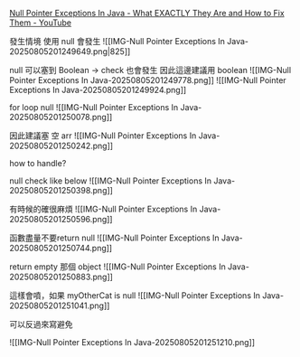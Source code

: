[Null Pointer Exceptions In Java - What EXACTLY They Are and How to Fix Them - YouTube](https://www.youtube.com/watch?v=lm72_HCd17s&list=WL&index=19&t=2s)


發生情境
使用 null  會發生
![[IMG-Null Pointer Exceptions In Java-20250805201249649.png|825]]


null 可以塞到 Boolean -> check 也會發生
因此這邊建議用 boolean
![[IMG-Null Pointer Exceptions In Java-20250805201249778.png]]
![[IMG-Null Pointer Exceptions In Java-20250805201249924.png]]


for loop null
![[IMG-Null Pointer Exceptions In Java-20250805201250078.png]]

因此建議塞 空 arr
![[IMG-Null Pointer Exceptions In Java-20250805201250242.png]]



how to handle?

null check like below
![[IMG-Null Pointer Exceptions In Java-20250805201250398.png]]

有時候的確很麻煩
![[IMG-Null Pointer Exceptions In Java-20250805201250596.png]]


函數盡量不要return null
![[IMG-Null Pointer Exceptions In Java-20250805201250744.png]]


return empty 那個 object
![[IMG-Null Pointer Exceptions In Java-20250805201250883.png]]


這樣會噴，如果 myOtherCat is null
![[IMG-Null Pointer Exceptions In Java-20250805201251041.png]]

可以反過來寫避免

![[IMG-Null Pointer Exceptions In Java-20250805201251210.png]]